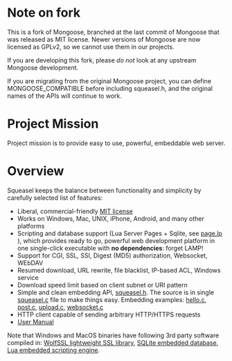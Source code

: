 # Note on fork

This is a fork of Mongoose, branched at the last commit of Mongoose that
was released as MIT license. Newer versions of Mongoose are now licensed
as GPLv2, so we cannot use them in our projects.

If you are developing this fork, please *do not* look at any upstream
Mongoose development.

If you are migrating from the original Mongoose project, you can define
MONGOOSE_COMPATIBLE before including squeasel.h, and the original names
of the APIs will continue to work.

# Project Mission

Project mission is to provide easy to use, powerful, embeddable web server.

# Overview

Squeasel keeps the balance between functionality and
simplicity by carefully selected list of features:

- Liberal, commercial-friendly
  [MIT license](http://en.wikipedia.org/wiki/MIT_License)
- Works on Windows, Mac, UNIX, iPhone, Android, and many other platforms
- Scripting and database support (Lua Server Pages + Sqlite, see
  [page.lp](https://github.mtv.cloudera.com/CDH/squeasel/blob/master/test/page.lp) ),
  which provides ready to go, powerful web development platform in
  one single-click executable with **no dependencies**: forget LAMP!
- Support for CGI, SSL, SSI, Digest (MD5) authorization, Websocket, WEbDAV
- Resumed download, URL rewrite, file blacklist, IP-based ACL, Windows service
- Download speed limit based on client subnet or URI pattern
- Simple and clean embedding API,
  [squeasel.h](https://github.mtv.cloudera.com/CDH/squeasel/blob/master/squeasel.h).
  The source is in single
  [squeasel.c](https://github.mtv.cloudera.com/CDH/squeasel/blob/master/squeasel.c) file
  to make things easy. Embedding examples:
  [hello.c](https://github.mtv.cloudera.com/CDH/squeasel/blob/master/examples/hello.c),
  [post.c](https://github.mtv.cloudera.com/CDH/squeasel/blob/master/examples/post.c),
  [upload.c](https://github.mtv.cloudera.com/CDH/squeasel/blob/master/examples/upload.c),
  [websocket.c](https://github.mtv.cloudera.com/CDH/squeasel/blob/master/examples/websocket.c)
- HTTP client capable of sending arbitrary HTTP/HTTPS requests
- [User Manual](https://github.mtv.cloudera.com/CDH/squeasel/blob/master/UserManual.md)

Note that Windows and MacOS binaries have following 3rd party software
compiled in:
  <a href="http://wolfssl.com">WolfSSL lightweight SSL library</a>,
  <a href="http://sqlite.org">SQLite embedded database</a>,
  <a href="http://lua.org">Lua embedded scripting engine</a>.
